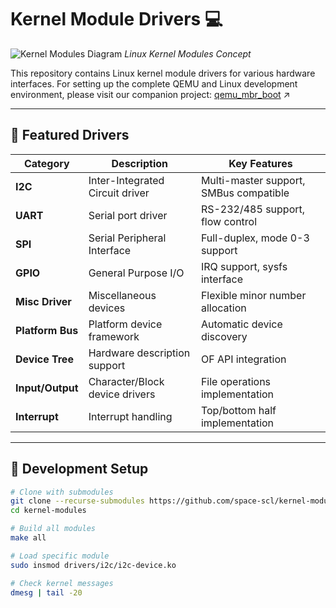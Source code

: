 # Kernel Module Drivers :computer:

![Kernel Modules Diagram](https://upload.wikimedia.org/wikipedia/commons/thumb/3/30/Linux_kernel_ubiquity.svg/1200px-Linux_kernel_ubiquity.svg.png)
*Linux Kernel Modules Concept*

This repository contains Linux kernel module drivers for various hardware interfaces. For setting up the complete QEMU and Linux development environment, please visit our companion project:
[qemu_mbr_boot](https://github.com/space-scl/qemu_mbr_boot) :arrow_upper_right:

---

## :floppy_disk: Featured Drivers

| Category          | Description                          | Key Features                     |
|-------------------|--------------------------------------|----------------------------------|
| **I2C**          | Inter-Integrated Circuit driver      | Multi-master support, SMBus compatible |
| **UART**         | Serial port driver                   | RS-232/485 support, flow control |
| **SPI**          | Serial Peripheral Interface          | Full-duplex, mode 0-3 support    |
| **GPIO**         | General Purpose I/O                  | IRQ support, sysfs interface     |
| **Misc Driver**  | Miscellaneous devices                | Flexible minor number allocation |
| **Platform Bus** | Platform device framework            | Automatic device discovery       |
| **Device Tree**  | Hardware description support         | OF API integration               |
| **Input/Output** | Character/Block device drivers       | File operations implementation   |
| **Interrupt**    | Interrupt handling                   | Top/bottom half implementation   |

---

## :wrench: Development Setup

```bash
# Clone with submodules
git clone --recurse-submodules https://github.com/space-scl/kernel-modules.git
cd kernel-modules

# Build all modules
make all

# Load specific module
sudo insmod drivers/i2c/i2c-device.ko

# Check kernel messages
dmesg | tail -20

